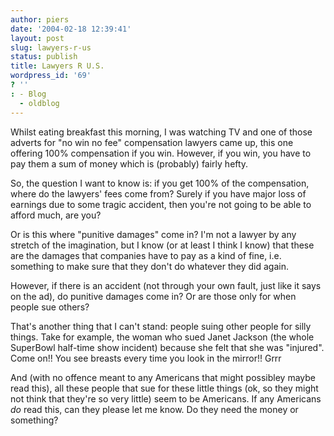 ```yaml
---
author: piers
date: '2004-02-18 12:39:41'
layout: post
slug: lawyers-r-us
status: publish
title: Lawyers R U.S.
wordpress_id: '69'
? ''
: - Blog
  - oldblog
---
```


Whilst eating breakfast this morning, I was watching TV and one of those
adverts for "no win no fee" compensation lawyers came up, this one offering
100% compensation if you win. However, if you win, you have to pay them a sum
of money which is (probably) fairly hefty.

So, the question I want to know is: if you get 100% of the compensation, where
do the lawyers' fees come from? Surely if you have major loss of earnings due
to some tragic accident, then you're not going to be able to afford much, are
you?

Or is this where "punitive damages" come in? I'm not a lawyer by any stretch
of the imagination, but I know (or at least I think I know) that these are the
damages that companies have to pay as a kind of fine, i.e. something to make
sure that they don't do whatever they did again.

However, if there is an accident (not through your own fault, just like it
says on the ad), do punitive damages come in? Or are those only for when
people sue others?

That's another thing that I can't stand: people suing other people for silly
things. Take for example, the woman who sued Janet Jackson (the whole
SuperBowl half-time show incident) because she felt that she was "injured".
Come on!! You see breasts every time you look in the mirror!! Grrr

And (with no offence meant to any Americans that might possibley maybe read
this), all these people that sue for these little things (ok, so they might
not think that they're so very little) seem to be Americans. If any Americans
_do_ read this, can they please let me know. Do they need the money or
something?

